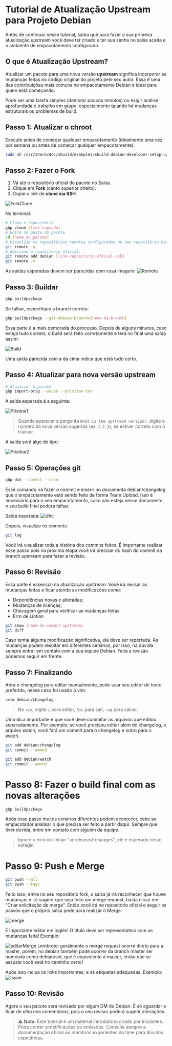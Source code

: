 # Tutorial de Atualização Upstream para Projeto Debian

Antes de continuar nesse tutorial, saiba que para fazer a sua primeira atualização upstream você deve ter criado e ter sua senha no salsa aceita e o ambiente de empacotamento configurado.

## O que é Atualização Upstream?

Atualizar um pacote para uma nova versão **upstream** significa incorporar as mudanças feitas no código original do projeto pelo seu autor. Essa é uma das contribuições mais comuns no empacotamento Debian e ideal para quem está começando. 

Pode ser uma tarefa simples (demorar poucos minutos) ou exigir análise aprofundada e trabalho em grupo, especialmente quando há mudanças estruturais ou problemas de build.

## Passo 1: Atualizar o chroot


Execute antes de começar qualquer empacotamento (idealmente uma vez por semana ou antes de começar qualquer empacotamente):

```bash
sudo sh /usr/share/doc/sbuild/examples/sbuild-debian-developer-setup-update-all
```

## Passo 2: Fazer o Fork

1. Vá até o repositório oficial do pacote no Salsa.
2. Clique em **Fork** (canto superior direito).
3. Copie o link de **clone via SSH**.


![ForkClone](../img/forkClone.png)

No terminal:

```bash
# Clona o repositório
gbp clone [link-copiado]
# Entre na pasta do pacote
cd [nome_do_pacote]
# Visualize os repositórios remotos configurados no seu repositório Git local.
git remote -v
# Adicione o repositório oficial.
git remote add debian [link-repositorio-oficial-ssh]
git remote -v
```

As saídas esperadas devem ser parecidas com essa imagem:
![Remote](../img/remote.png)

## Passo 3: Buildar

```bash
gbp buildpackage
```

Se falhar, especifique a branch correta:

```bash
gbp buildpackage --git-debian-branch=[nome-da-branch]
```

Essa parte é a mais demorada do processo. Depois de alguns minutos, caso esteja tudo correto, o build será feito corretamente e terá no final uma saída assim:

![Build](../img/build.png)

Uma saída parecida com a da cima indica que está tudo certo.

## Passo 4: Atualizar para nova versão upstream

```bash
# Atualizar o pacote
gbp import-orig --uscan --pristine-tar
```

A saída esperada é a seguinte:

![Pristine1](../img/pristine1.png)

> Quando aparecer a pergunta `What is the upstream version?`, digite o número da nova versão sugerida (ex: `1.2.3`), se estiver correto com o tracker.

A saída será algo do tipo: 

![Pristine2](../img/pristine2.png)


## Passo 5: Operações git

```bash
gbp dch --commit --team
```

Esse comando irá fazer o commit e inserir no documento debian/changelog que o empacotamento está sendo feito de forma Team Upload. Isso é necessário para o seu empacotamento, caso não esteja nesse documento, o seu build final poderá falhar.

Saída esperada:
![dhc](../img/dhc.png)


Depois, visualize os commits:

```bash
git log
```

Você irá visualizar toda a história dos commits feitos. É importante realizar esse passo pois na próxima etapa você irá precisar do hash do commit da branch upstream para fazer a revisão.

## Passo 6: Revisão

Essa parte é essencial na atualização upstream. Você irá revisar as mudanças feitas e ficar atendo as modificações como:
- Dependências novas e alteradas;
- Mudanças de licenças;
- Checagem geral para verificar as mudanças feitas.
- Erro de Lintian

```bash
git show [hash-do-commit-upstream]
git diff
```

Caso tenha alguma modificação significativa, ela deve ser reportada. As mudanças podem resultar em diferentes cenários, por isso, na dúvida sempre entrar em contato com a sua equipe Debian. Feita a revisão podemos seguir em frente.

## Passo 7: Finalizando

Abra o changelog para editar manualmente, pode usar seu editor de texto preferido, nesse caso foi usado o vim:

```bash
nvim debian/changelog
```

> No `vim`, digite `i` para editar, `Esc` para sair, `:wq` para salvar.


Uma dica importante é que você deve commitar os arquivos que editou separadamente. Por exemplo, se você precisou editar além do changelog, o arquivo watch, você fará um commit para o changelog e outro para o watch.

```bash
git add debian/changelog
git commit --amend
```

```bash
git add debian/watch
git commit --amend
```

# Passo 8: Fazer o build final com as novas alterações

```bash
gbp buildpackage
```

Após esse passo muitos cenários diferentes podem acontecer, cabe ao empacotador analisar o que precisa ser feito a partir daqui. Sempre que tiver dúvida, entre em contato com alguém da equipe. 

> Ignore o erro do lintian "unreleased-changes", ele é esperado neste estágio.


# Passo 9: Push e Merge

```bash
git push --all
git push --tags
```

Feito isso, entre no seu repositório fork, o salsa já irá reconhecer que houve mudanças e irá sugerir que seja feito um merge request, basta clicar em "Criar solicitação de merge". Então você irá no repositório oficial e seguir os passos que o próprio salsa pede para realizar o Merge.

![merge](../img/merge.png)

É importante editar em inglês! O título deve ser representativo com as mudanças feita! Exemplo:

![editarMerge](../img/editarMerge.png)
Lembrete: geralmente o merge request ocorre direto para a master, porém, no debian também pode ocorrer da branch master ser nomeada como debian/sid, que é equivalente à master, então não se assuste você está no caminho certo!

Após isso inclua os links importantes, e as etiquetas adequadas. Exemplo:
![issue](../img/issue.png)

## Passo 10: Revisão
Agora o seu pacote será revisado por algum DM do Debian. É só aguardar e ficar de olho nos comentários, pois o seu revisor poderá sugerir alterações.

> ⚠️ **Nota:** Este tutorial é um material introdutório criado por iniciantes. Pode conter simplificações ou omissões. Consulte sempre a documentação oficial ou membros experientes do time para dúvidas específicas.